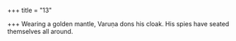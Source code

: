 +++
title = "13"

+++
Wearing a golden mantle, Varuṇa dons his cloak.
His spies have seated themselves all around.